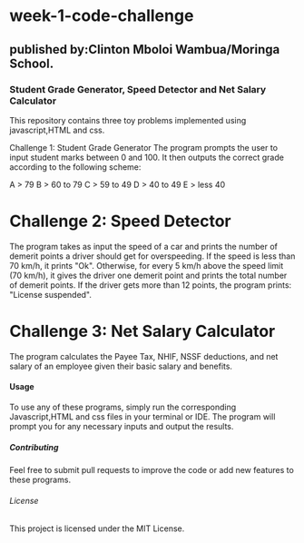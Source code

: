 # week-1-code-challenge
## published by:Clinton Mboloi Wambua/Moringa School.

### Student Grade Generator, Speed Detector and Net Salary Calculator
This repository contains three toy problems implemented using javascript,HTML and css.

Challenge 1: Student Grade Generator
The program prompts the user to input student marks between 0 and 100. It then outputs the correct grade according to the following scheme:

A > 79
B > 60 to 79
C > 59 to 49
D > 40 to 49
E > less 40
# Challenge 2: Speed Detector
The program takes as input the speed of a car and prints the number of demerit points a driver should get for overspeeding. If the speed is less than 70 km/h, it prints "Ok". Otherwise, for every 5 km/h above the speed limit (70 km/h), it gives the driver one demerit point and prints the total number of demerit points. If the driver gets more than 12 points, the program prints: "License suspended".

# Challenge 3: Net Salary Calculator
The program calculates the Payee Tax, NHIF, NSSF deductions, and net salary of an employee given their basic salary and benefits.

#### Usage
To use any of these programs, simply run the corresponding Javascript,HTML and css files in your terminal or IDE. The program will prompt you for any necessary inputs and output the results.

##### Contributing
Feel free to submit pull requests to improve the code or add new features to these programs.

###### License
This project is licensed under the MIT License.



